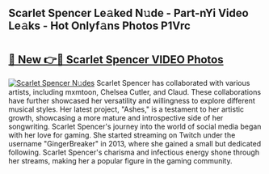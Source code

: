 ## Scarlet Spencer Le𝚊ked N𝚞de - Part-nYi Video Le𝚊ks - Hot Onlyf𝚊ns Photos P1Vrc

# <h2><a href="http://ab67335.deff.icu/?id=Scarlet+Spencer">🔗 New 👉🔴 Scarlet Spencer VIDEO Photos</a></h2>

[![Scarlet Spencer N𝚞des](https://i.imgur.com/rIISA9y.gif)](http://ab67335.deff.icu/?id=Scarlet+Spencer)
Scarlet Spencer has collaborated with various artists, including mxmtoon, Chelsea Cutler, and Claud. These collaborations have further showcased her versatility and willingness to explore different musical styles. Her latest project, "Ashes," is a testament to her artistic growth, showcasing a more mature and introspective side of her songwriting. Scarlet Spencer's journey into the world of social media began with her love for gaming. She started streaming on Twitch under the username "GingerBreaker" in 2013, where she gained a small but dedicated following. Scarlet Spencer's charisma and infectious energy shone through her streams, making her a popular figure in the gaming community.
